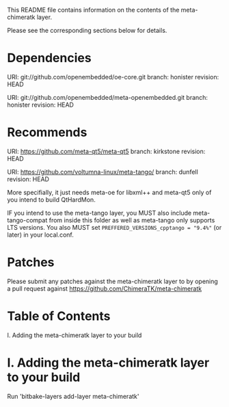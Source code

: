 This README file contains information on the contents of the meta-chimeratk layer.

Please see the corresponding sections below for details.

Dependencies
============

  URI: git://github.com/openembedded/oe-core.git
  branch: honister
  revision: HEAD

  URI: git://github.com/openembedded/meta-openembedded.git
  branch: honister
  revision: HEAD

Recommends
==========
  URI: https://github.com/meta-qt5/meta-qt5
  branch: kirkstone
  revision: HEAD

  URI: https://github.com/voltumna-linux/meta-tango/
  branch: dunfell
  revision: HEAD

  More specifially, it just needs meta-oe for libxml++ and meta-qt5 only of
  you intend to build QtHardMon.

  IF you intend to use the meta-tango layer, you MUST also include meta-tango-compat from
  inside this folder as well as meta-tango only supports LTS versions.
  You also MUST set `PREFFERED_VERSIONS_cpptango = "9.4%"` (or later) in your local.conf.


Patches
=======

Please submit any patches against the meta-chimeratk layer to by opening a pull request
against https://github.com/ChimeraTK/meta-chimeratk

Table of Contents
=================

  I. Adding the meta-chimeratk layer to your build

I. Adding the meta-chimeratk layer to your build
=================================================

Run 'bitbake-layers add-layer meta-chimeratk'


